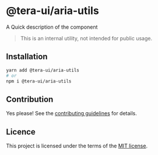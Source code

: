 # @tera-ui/aria-utils

A Quick description of the component

> This is an internal utility, not intended for public usage.

## Installation

```sh
yarn add @tera-ui/aria-utils
# or
npm i @tera-ui/aria-utils
```

## Contribution

Yes please! See the
[contributing guidelines](https://github.com/nextui-org/nextui/blob/master/CONTRIBUTING.md)
for details.

## Licence

This project is licensed under the terms of the
[MIT license](https://github.com/nextui-org/nextui/blob/master/LICENSE).
